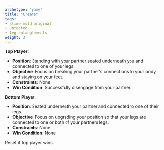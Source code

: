 ```yaml
---
archetype: "game"
title: "Create"
tags: 
- slime mold original
- untested
- leg entanglements
weight: 3
---
```



**Top Player**:
  * **Position**: Standing with your partner seated underneath you and connected to one of your legs.
  * **Objective**: Focus on breaking your partner's connections to your body and staying on your feet. 
  * **Constraints**: None
  * **Win Condition**: Successfully disengage from your partner. 

**Bottom Player**:
  * **Position**: Seated underneath your partner and connected to one of their legs. 
  * **Objective**: Focus on upgrading your position so that your legs are connected to one or both of your partners legs.
  * **Constraints**: None
  * **Win Condition**: None

Reset if top player wins.